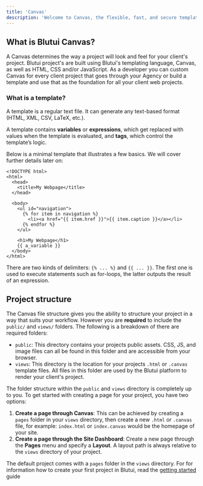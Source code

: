 ```yaml
---
title: 'Canvas'
description: 'Welcome to Canvas, the flexible, fast, and secure template engine for Blutui.'
---
```


## What is Blutui Canvas?

A Canvas determines the way a project will look and feel for your client's project. Blutui project's are built using Blutui's templating language, Canvas, as well as HTML, CSS and/or JavaScript. As a developer you can custom Canvas for every client project that goes through your Agency or build a template and use that as the foundation for all your client web projects.

### What is a template?

A template is a regular text file. It can generate any text-based format (HTML, XML, CSV, LaTeX, etc.).

A template contains **variables** or **expressions**, which get replaced with values when the template is evaluated, and **tags**, which control the template’s logic.

Below is a minimal template that illustrates a few basics. We will cover further details later on:

```canvas {% process=false %}
<!DOCTYPE html>
<html>
  <head>
    <title>My Webpage</title>
  </head>

  <body>
    <ul id="navigation">
      {% for item in navigation %}
        <li><a href="{{ item.href }}">{{ item.caption }}</a></li>
      {% endfor %}
    </ul>

    <h1>My Webpage</h1>
    {{ a_variable }}
  </body>
</html>
```

There are two kinds of delimiters: `{% ... %}` and `{{ ... }}`. The first one is used to execute statements such as for-loops, the latter outputs the result of an expression.

## Project structure

The Canvas file structure gives you the ability to structure your project in a way that suits your workflow. However you are **required** to include the `public/` and `views/` folders. The following is a breakdown of there are required folders:

- `public`: This directory contains your projects public assets. CSS, JS, and image files can all be found in this folder and are accessible from your browser.
- `views`: This directory is the location for your projects `.html` or `.canvas` template files. All files in this folder are used by the Blutui platform to render your client's project.

The folder structure within the `public` and `views` directory is completely up to you. To get started with creating a page for your project, you have two options:

1. **Create a page through Canvas**: This can be achieved by creating a `pages` folder in your `views` directory, then create a new `.html` or `.canvas` file, for example: `index.html` or `index.canvas` would be the homepage of your site.
2. **Create a page through the Site Dashboard**: Create a new page through the **Pages** menu and specify a **Layout**. A layout path is always relative to the `views` directory of your project.

The default project comes with a `pages` folder in the `views` directory. For for information how to create your first project in Blutui, read the [getting started](/docs/getting-started/create) guide
